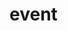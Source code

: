 # event
  <api-doc 
    :apifiles='{"files":[{"name":"protobuf/api/event.proto","description":"","package":"api","hasEnums":false,"hasExtensions":false,"hasMessages":true,"hasServices":true,"enums":[],"extensions":[],"messages":[{"name":"CreateEventRequest","longName":"CreateEventRequest","fullName":"api.CreateEventRequest","description":"CreateEventRequest defines request for execution update.","hasExtensions":false,"hasFields":true,"extensions":[],"fields":[{"name":"instanceHash","description":"instanceHash is hash of instance that can proceed an execution.","label":"","type":"string","longType":"string","fullType":"string","ismap":false,"defaultValue":""},{"name":"key","description":"key is the key of the event.","label":"","type":"string","longType":"string","fullType":"string","ismap":false,"defaultValue":""},{"name":"data","description":"data is the data for the event.","label":"","type":"string","longType":"string","fullType":"string","ismap":false,"defaultValue":""}]},{"name":"CreateEventResponse","longName":"CreateEventResponse","fullName":"api.CreateEventResponse","description":"CreateEventResponse defines response for execution update.","hasExtensions":false,"hasFields":true,"extensions":[],"fields":[{"name":"hash","description":"Hash represents event.","label":"","type":"string","longType":"string","fullType":"string","ismap":false,"defaultValue":""}]},{"name":"StreamEventRequest","longName":"StreamEventRequest","fullName":"api.StreamEventRequest","description":"StreamEventRequest defines request to retrieve a stream of events.","hasExtensions":false,"hasFields":true,"extensions":[],"fields":[{"name":"filter","description":"Filter used to filter a stream of events.","label":"","type":"Filter","longType":"StreamEventRequest.Filter","fullType":"api.StreamEventRequest.Filter","ismap":false,"defaultValue":""}]},{"name":"Filter","longName":"StreamEventRequest.Filter","fullName":"api.StreamEventRequest.Filter","description":"Filter contains filtering criteria.","hasExtensions":false,"hasFields":true,"extensions":[],"fields":[{"name":"hash","description":"hash to filter events.","label":"","type":"string","longType":"string","fullType":"string","ismap":false,"defaultValue":""},{"name":"instanceHash","description":"instance&rsquo;s hash to filter events.","label":"","type":"string","longType":"string","fullType":"string","ismap":false,"defaultValue":""},{"name":"key","description":"key is the key of the event.","label":"","type":"string","longType":"string","fullType":"string","ismap":false,"defaultValue":""}]}],"services":[{"name":"Event","longName":"Event","fullName":"api.Event","description":"This is the API to interact with the Events.\n\nThis API is a [gRPC](https://grpc.io/) API.\n\nThe source file of this API is hosted on [GitHub](https://github.com/mesg-foundation/engine/blob/master/protobuf/api/event.proto).","methods":[{"name":"Create","description":"Create creates event with data.","requestType":"CreateEventRequest","requestLongType":"CreateEventRequest","requestFullType":"api.CreateEventRequest","requestStreaming":false,"responseType":"CreateEventResponse","responseLongType":"CreateEventResponse","responseFullType":"api.CreateEventResponse","responseStreaming":false},{"name":"Stream","description":"Stream returns a stream of events that satisfy criteria\nspecified in a request.","requestType":"StreamEventRequest","requestLongType":"StreamEventRequest","requestFullType":"api.StreamEventRequest","requestStreaming":false,"responseType":"Event","responseLongType":".types.Event","responseFullType":"types.Event","responseStreaming":true}]}]}],"scalarValueTypes":[{"protoType":"double","notes":"","cppType":"double","csType":"double","goType":"float64","javaType":"double","phpType":"float","pythonType":"float","rubyType":"Float"},{"protoType":"float","notes":"","cppType":"float","csType":"float","goType":"float32","javaType":"float","phpType":"float","pythonType":"float","rubyType":"Float"},{"protoType":"int32","notes":"Uses variable-length encoding. Inefficient for encoding negative numbers – if your field is likely to have negative values, use sint32 instead.","cppType":"int32","csType":"int","goType":"int32","javaType":"int","phpType":"integer","pythonType":"int","rubyType":"Bignum or Fixnum (as required)"},{"protoType":"int64","notes":"Uses variable-length encoding. Inefficient for encoding negative numbers – if your field is likely to have negative values, use sint64 instead.","cppType":"int64","csType":"long","goType":"int64","javaType":"long","phpType":"integer/string","pythonType":"int/long","rubyType":"Bignum"},{"protoType":"uint32","notes":"Uses variable-length encoding.","cppType":"uint32","csType":"uint","goType":"uint32","javaType":"int","phpType":"integer","pythonType":"int/long","rubyType":"Bignum or Fixnum (as required)"},{"protoType":"uint64","notes":"Uses variable-length encoding.","cppType":"uint64","csType":"ulong","goType":"uint64","javaType":"long","phpType":"integer/string","pythonType":"int/long","rubyType":"Bignum or Fixnum (as required)"},{"protoType":"sint32","notes":"Uses variable-length encoding. Signed int value. These more efficiently encode negative numbers than regular int32s.","cppType":"int32","csType":"int","goType":"int32","javaType":"int","phpType":"integer","pythonType":"int","rubyType":"Bignum or Fixnum (as required)"},{"protoType":"sint64","notes":"Uses variable-length encoding. Signed int value. These more efficiently encode negative numbers than regular int64s.","cppType":"int64","csType":"long","goType":"int64","javaType":"long","phpType":"integer/string","pythonType":"int/long","rubyType":"Bignum"},{"protoType":"fixed32","notes":"Always four bytes. More efficient than uint32 if values are often greater than 2^28.","cppType":"uint32","csType":"uint","goType":"uint32","javaType":"int","phpType":"integer","pythonType":"int","rubyType":"Bignum or Fixnum (as required)"},{"protoType":"fixed64","notes":"Always eight bytes. More efficient than uint64 if values are often greater than 2^56.","cppType":"uint64","csType":"ulong","goType":"uint64","javaType":"long","phpType":"integer/string","pythonType":"int/long","rubyType":"Bignum"},{"protoType":"sfixed32","notes":"Always four bytes.","cppType":"int32","csType":"int","goType":"int32","javaType":"int","phpType":"integer","pythonType":"int","rubyType":"Bignum or Fixnum (as required)"},{"protoType":"sfixed64","notes":"Always eight bytes.","cppType":"int64","csType":"long","goType":"int64","javaType":"long","phpType":"integer/string","pythonType":"int/long","rubyType":"Bignum"},{"protoType":"bool","notes":"","cppType":"bool","csType":"bool","goType":"bool","javaType":"boolean","phpType":"boolean","pythonType":"boolean","rubyType":"TrueClass/FalseClass"},{"protoType":"string","notes":"A string must always contain UTF-8 encoded or 7-bit ASCII text.","cppType":"string","csType":"string","goType":"string","javaType":"String","phpType":"string","pythonType":"str/unicode","rubyType":"String (UTF-8)"},{"protoType":"bytes","notes":"May contain any arbitrary sequence of bytes.","cppType":"string","csType":"ByteString","goType":"[]byte","javaType":"ByteString","phpType":"string","pythonType":"str","rubyType":"String (ASCII-8BIT)"}]}'
    :typefiles='{"files":[{"name":"protobuf/types/event.proto","description":"","package":"types","hasEnums":false,"hasExtensions":false,"hasMessages":true,"hasServices":false,"enums":[],"extensions":[],"messages":[{"name":"Event","longName":"Event","fullName":"types.Event","description":"Event represents a single event run in engine.","hasExtensions":false,"hasFields":true,"extensions":[],"fields":[{"name":"hash","description":"Hash is a unique hash to identify event.","label":"","type":"string","longType":"string","fullType":"string","ismap":false,"defaultValue":""},{"name":"instanceHash","description":"instanceHash is hash of instance that can proceed an execution.","label":"","type":"string","longType":"string","fullType":"string","ismap":false,"defaultValue":""},{"name":"key","description":"key is the key of the event.","label":"","type":"string","longType":"string","fullType":"string","ismap":false,"defaultValue":""},{"name":"data","description":"data is the data for the event.","label":"","type":"string","longType":"string","fullType":"string","ismap":false,"defaultValue":""}]}],"services":[]}],"scalarValueTypes":[{"protoType":"double","notes":"","cppType":"double","csType":"double","goType":"float64","javaType":"double","phpType":"float","pythonType":"float","rubyType":"Float"},{"protoType":"float","notes":"","cppType":"float","csType":"float","goType":"float32","javaType":"float","phpType":"float","pythonType":"float","rubyType":"Float"},{"protoType":"int32","notes":"Uses variable-length encoding. Inefficient for encoding negative numbers – if your field is likely to have negative values, use sint32 instead.","cppType":"int32","csType":"int","goType":"int32","javaType":"int","phpType":"integer","pythonType":"int","rubyType":"Bignum or Fixnum (as required)"},{"protoType":"int64","notes":"Uses variable-length encoding. Inefficient for encoding negative numbers – if your field is likely to have negative values, use sint64 instead.","cppType":"int64","csType":"long","goType":"int64","javaType":"long","phpType":"integer/string","pythonType":"int/long","rubyType":"Bignum"},{"protoType":"uint32","notes":"Uses variable-length encoding.","cppType":"uint32","csType":"uint","goType":"uint32","javaType":"int","phpType":"integer","pythonType":"int/long","rubyType":"Bignum or Fixnum (as required)"},{"protoType":"uint64","notes":"Uses variable-length encoding.","cppType":"uint64","csType":"ulong","goType":"uint64","javaType":"long","phpType":"integer/string","pythonType":"int/long","rubyType":"Bignum or Fixnum (as required)"},{"protoType":"sint32","notes":"Uses variable-length encoding. Signed int value. These more efficiently encode negative numbers than regular int32s.","cppType":"int32","csType":"int","goType":"int32","javaType":"int","phpType":"integer","pythonType":"int","rubyType":"Bignum or Fixnum (as required)"},{"protoType":"sint64","notes":"Uses variable-length encoding. Signed int value. These more efficiently encode negative numbers than regular int64s.","cppType":"int64","csType":"long","goType":"int64","javaType":"long","phpType":"integer/string","pythonType":"int/long","rubyType":"Bignum"},{"protoType":"fixed32","notes":"Always four bytes. More efficient than uint32 if values are often greater than 2^28.","cppType":"uint32","csType":"uint","goType":"uint32","javaType":"int","phpType":"integer","pythonType":"int","rubyType":"Bignum or Fixnum (as required)"},{"protoType":"fixed64","notes":"Always eight bytes. More efficient than uint64 if values are often greater than 2^56.","cppType":"uint64","csType":"ulong","goType":"uint64","javaType":"long","phpType":"integer/string","pythonType":"int/long","rubyType":"Bignum"},{"protoType":"sfixed32","notes":"Always four bytes.","cppType":"int32","csType":"int","goType":"int32","javaType":"int","phpType":"integer","pythonType":"int","rubyType":"Bignum or Fixnum (as required)"},{"protoType":"sfixed64","notes":"Always eight bytes.","cppType":"int64","csType":"long","goType":"int64","javaType":"long","phpType":"integer/string","pythonType":"int/long","rubyType":"Bignum"},{"protoType":"bool","notes":"","cppType":"bool","csType":"bool","goType":"bool","javaType":"boolean","phpType":"boolean","pythonType":"boolean","rubyType":"TrueClass/FalseClass"},{"protoType":"string","notes":"A string must always contain UTF-8 encoded or 7-bit ASCII text.","cppType":"string","csType":"string","goType":"string","javaType":"String","phpType":"string","pythonType":"str/unicode","rubyType":"String (UTF-8)"},{"protoType":"bytes","notes":"May contain any arbitrary sequence of bytes.","cppType":"string","csType":"ByteString","goType":"[]byte","javaType":"ByteString","phpType":"string","pythonType":"str","rubyType":"String (ASCII-8BIT)"}]}'
  />
